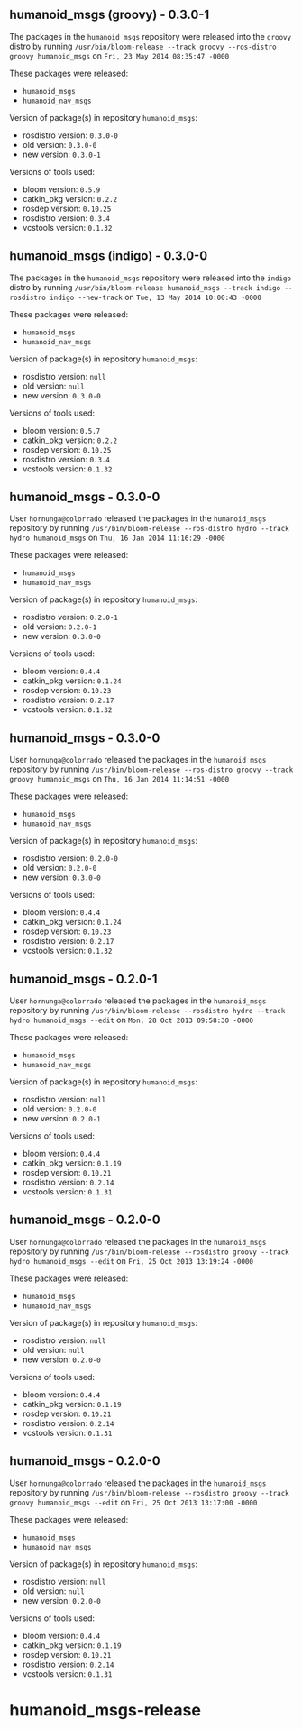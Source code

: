 ## humanoid_msgs (groovy) - 0.3.0-1

The packages in the `humanoid_msgs` repository were released into the `groovy` distro by running `/usr/bin/bloom-release --track groovy --ros-distro groovy humanoid_msgs` on `Fri, 23 May 2014 08:35:47 -0000`

These packages were released:
- `humanoid_msgs`
- `humanoid_nav_msgs`

Version of package(s) in repository `humanoid_msgs`:
- rosdistro version: `0.3.0-0`
- old version: `0.3.0-0`
- new version: `0.3.0-1`

Versions of tools used:
- bloom version: `0.5.9`
- catkin_pkg version: `0.2.2`
- rosdep version: `0.10.25`
- rosdistro version: `0.3.4`
- vcstools version: `0.1.32`


## humanoid_msgs (indigo) - 0.3.0-0

The packages in the `humanoid_msgs` repository were released into the `indigo` distro by running `/usr/bin/bloom-release humanoid_msgs --track indigo --rosdistro indigo --new-track` on `Tue, 13 May 2014 10:00:43 -0000`

These packages were released:
- `humanoid_msgs`
- `humanoid_nav_msgs`

Version of package(s) in repository `humanoid_msgs`:
- rosdistro version: `null`
- old version: `null`
- new version: `0.3.0-0`

Versions of tools used:
- bloom version: `0.5.7`
- catkin_pkg version: `0.2.2`
- rosdep version: `0.10.25`
- rosdistro version: `0.3.4`
- vcstools version: `0.1.32`


## humanoid_msgs - 0.3.0-0

User `hornunga@colorrado` released the packages in the `humanoid_msgs` repository by running `/usr/bin/bloom-release --ros-distro hydro --track hydro humanoid_msgs` on `Thu, 16 Jan 2014 11:16:29 -0000`

These packages were released:
- `humanoid_msgs`
- `humanoid_nav_msgs`

Version of package(s) in repository `humanoid_msgs`:
- rosdistro version: `0.2.0-1`
- old version: `0.2.0-1`
- new version: `0.3.0-0`

Versions of tools used:
- bloom version: `0.4.4`
- catkin_pkg version: `0.1.24`
- rosdep version: `0.10.23`
- rosdistro version: `0.2.17`
- vcstools version: `0.1.32`


## humanoid_msgs - 0.3.0-0

User `hornunga@colorrado` released the packages in the `humanoid_msgs` repository by running `/usr/bin/bloom-release --ros-distro groovy --track groovy humanoid_msgs` on `Thu, 16 Jan 2014 11:14:51 -0000`

These packages were released:
- `humanoid_msgs`
- `humanoid_nav_msgs`

Version of package(s) in repository `humanoid_msgs`:
- rosdistro version: `0.2.0-0`
- old version: `0.2.0-0`
- new version: `0.3.0-0`

Versions of tools used:
- bloom version: `0.4.4`
- catkin_pkg version: `0.1.24`
- rosdep version: `0.10.23`
- rosdistro version: `0.2.17`
- vcstools version: `0.1.32`


## humanoid_msgs - 0.2.0-1

User `hornunga@colorrado` released the packages in the `humanoid_msgs` repository by running `/usr/bin/bloom-release --rosdistro hydro --track hydro humanoid_msgs --edit` on `Mon, 28 Oct 2013 09:58:30 -0000`

These packages were released:
- `humanoid_msgs`
- `humanoid_nav_msgs`

Version of package(s) in repository `humanoid_msgs`:
- rosdistro version: `null`
- old version: `0.2.0-0`
- new version: `0.2.0-1`

Versions of tools used:
- bloom version: `0.4.4`
- catkin_pkg version: `0.1.19`
- rosdep version: `0.10.21`
- rosdistro version: `0.2.14`
- vcstools version: `0.1.31`


## humanoid_msgs - 0.2.0-0

User `hornunga@colorrado` released the packages in the `humanoid_msgs` repository by running `/usr/bin/bloom-release --rosdistro groovy --track hydro humanoid_msgs --edit` on `Fri, 25 Oct 2013 13:19:24 -0000`

These packages were released:
- `humanoid_msgs`
- `humanoid_nav_msgs`

Version of package(s) in repository `humanoid_msgs`:
- rosdistro version: `null`
- old version: `null`
- new version: `0.2.0-0`

Versions of tools used:
- bloom version: `0.4.4`
- catkin_pkg version: `0.1.19`
- rosdep version: `0.10.21`
- rosdistro version: `0.2.14`
- vcstools version: `0.1.31`


## humanoid_msgs - 0.2.0-0

User `hornunga@colorrado` released the packages in the `humanoid_msgs` repository by running `/usr/bin/bloom-release --rosdistro groovy --track groovy humanoid_msgs --edit` on `Fri, 25 Oct 2013 13:17:00 -0000`

These packages were released:
- `humanoid_msgs`
- `humanoid_nav_msgs`

Version of package(s) in repository `humanoid_msgs`:
- rosdistro version: `null`
- old version: `null`
- new version: `0.2.0-0`

Versions of tools used:
- bloom version: `0.4.4`
- catkin_pkg version: `0.1.19`
- rosdep version: `0.10.21`
- rosdistro version: `0.2.14`
- vcstools version: `0.1.31`


humanoid_msgs-release
=====================
